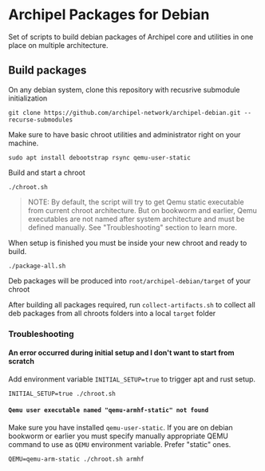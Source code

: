 # Archipel Packages for Debian

Set of scripts to build debian packages of Archipel core and utilities in one place on multiple architecture.

## Build packages

On any debian system, clone this repository with recusrive submodule initialization

```
git clone https://github.com/archipel-network/archipel-debian.git --recurse-submodules
```

Make sure to have basic chroot utilities and administrator right on your machine.

```
sudo apt install debootstrap rsync qemu-user-static
```

Build and start a chroot

```
./chroot.sh
```

> NOTE: By default, the script will try to get Qemu static executable from current chroot architecture.
> But on bookworm and earlier, Qemu executables are not named after system architecture and must be defined manually.
> See "Troubleshooting" section to learn more.

When setup is finished you must be inside your new chroot and ready to build.

```
./package-all.sh
```

Deb packages will be produced into `root/archipel-debian/target` of your chroot

After building all packages required, run `collect-artifacts.sh` to collect all deb packages from all chroots folders into a local `target` folder

### Troubleshooting

#### An error occurred during initial setup and I don't want to start from scratch

Add environment variable `INITIAL_SETUP=true` to trigger apt and rust setup.

```
INITIAL_SETUP=true ./chroot.sh
```

#### `Qemu user executable named "qemu-armhf-static" not found`

Make sure you have installed `qemu-user-static`.
If you are on debian bookworm or earlier you must specify manually appropriate QEMU command to use as `QEMU` environment variable.
Prefer "static" ones.


```
QEMU=qemu-arm-static ./chroot.sh armhf
```